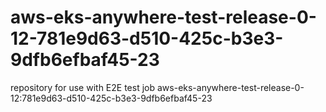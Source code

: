# aws-eks-anywhere-test-release-0-12-781e9d63-d510-425c-b3e3-9dfb6efbaf45-23
repository for use with E2E test job aws-eks-anywhere-test-release-0-12:781e9d63-d510-425c-b3e3-9dfb6efbaf45-23
